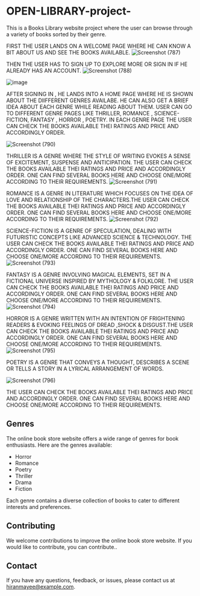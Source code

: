 # OPEN-LIBRARY-project-

This is a Books Library website project where the user can browse through a variety of books sorted by their genre.


FIRST THE USER LANDS ON A WELCOME PAGE WHERE HE CAN KNOW A BIT ABOUT US AND SEE THE BOOKS AVAILABLE.
![Screenshot (787)](https://github.com/Hiranmayee-05/OPEN-LIBRARY-project-/assets/138790828/3eec6590-d687-4fb9-9799-34286b38d12e)

THEN THE USER HAS TO SIGN UP TO EXPLORE MORE OR SIGN IN IF HE ALREADY HAS AN ACCOUNT.
![Screenshot (788)](https://github.com/Hiranmayee-05/OPEN-LIBRARY-project-/assets/138790828/666f3c32-3d03-456f-9039-8e8f2d608926)

![image](https://github.com/Hiranmayee-05/OPEN-LIBRARY-project-/assets/138790828/a5dc4836-95bd-4162-970f-a3372c7d5902)

AFTER SIGNING IN , HE LANDS INTO A HOME PAGE WHERE HE IS SHOWN ABOUT THE DIIFFERENT GENRES AVAILABE. HE CAN ALSO GET A BRIEF IDEA ABOUT EACH GENRE WHILE READING ABOUT THEM. USER CAN GO TO DIFFERENT GENRE PAGES LIKE THRILLER, ROMANCE , SCIENCE-FICTION, FANTASY , HORROR , POETRY. IN EACH GENRE PAGE THE USER CAN CHECK THE BOOKS AVAILABLE THEI RATINGS AND PRICE AND ACCORDINGLY ORDER.

![Screenshot (790)](https://github.com/Hiranmayee-05/OPEN-LIBRARY-project-/assets/138790828/fb7d3961-a7ef-477b-9d26-dd168870d3a5)


THRILLER IS A  GENRE WHERE THE STYLE OF WRITING EVOKES A  SENSE OF EXCITEMENT, SUSPENSE AND ANTICIPATION. THE USER CAN CHECK THE BOOKS AVAILABLE THEI RATINGS AND PRICE AND ACCORDINGLY ORDER. ONE CAN FIND SEVERAL BOOKS HERE AND CHOOSE ONE/MORE ACCORDING TO THEIR REQUIREMENTS.
![Screenshot (791)](https://github.com/Hiranmayee-05/OPEN-LIBRARY-project-/assets/138790828/481f845e-d026-4aa7-b5aa-465055120709)

ROMANCE IS A GENRE IN LITERATURE WHICH FOCUSES ON THE IDEA OF LOVE AND RELATIONSHIP OF THE CHARACTERS.THE USER CAN CHECK THE BOOKS AVAILABLE THEI RATINGS AND PRICE AND ACCORDINGLY ORDER. ONE CAN FIND SEVERAL BOOKS HERE AND CHOOSE ONE/MORE ACCORDING TO THEIR REQUIREMENTS.
![Screenshot (792)](https://github.com/Hiranmayee-05/OPEN-LIBRARY-project-/assets/138790828/0d3f4485-bab8-4499-a10f-5ea076c93648)

SCIENCE-FICTION IS A GENRE OF SPECULATION, DEALING WITH FUTURISTIC CONCEPTS LIKE ADVANCED SCIENCE & TECHNOLOGY. THE USER CAN CHECK THE BOOKS AVAILABLE THEI RATINGS AND PRICE AND ACCORDINGLY ORDER.  ONE CAN FIND SEVERAL BOOKS HERE AND CHOOSE ONE/MORE ACCORDING TO THEIR REQUIREMENTS.
![Screenshot (793)](https://github.com/Hiranmayee-05/OPEN-LIBRARY-project-/assets/138790828/2618478e-b676-4ef2-9ff5-0d018e770363)

FANTASY IS A GENRE  INVOLVING MAGICAL ELEMENTS, SET IN A FICTIONAL UNIVERSE INSPIRED BY MYTHOLOGY & FOLKLORE. THE USER CAN CHECK THE BOOKS AVAILABLE THEI RATINGS AND PRICE AND ACCORDINGLY ORDER. ONE CAN FIND SEVERAL BOOKS HERE AND CHOOSE ONE/MORE ACCORDING TO THEIR REQUIREMENTS.
![Screenshot (794)](https://github.com/Hiranmayee-05/OPEN-LIBRARY-project-/assets/138790828/c73c1610-ee61-45db-9d65-b4402cd4fec4)

HORROR IS A GENRE WRITTEN WITH AN INTENTION OF FRIGHTENING READERS & EVOKING FEELINGS OF DREAD ,SHOCK & DISGUST.THE USER CAN CHECK THE BOOKS AVAILABLE THEI RATINGS AND PRICE AND ACCORDINGLY ORDER.  ONE CAN FIND SEVERAL BOOKS HERE AND CHOOSE ONE/MORE ACCORDING TO THEIR REQUIREMENTS.
![Screenshot (795)](https://github.com/Hiranmayee-05/OPEN-LIBRARY-project-/assets/138790828/bd4fcb40-b50b-422c-956e-1de67bd43224)

POETRY IS A GENRE THAT CONVEYS A THOUGHT, DESCRIBES A SCENE OR TELLS A STORY IN A LYRICAL ARRANGEMENT OF WORDS. 

![Screenshot (796)](https://github.com/Hiranmayee-05/OPEN-LIBRARY-project-/assets/138790828/7b540117-0a42-4514-90f8-2cfbb0d10b15)


THE USER CAN CHECK THE BOOKS AVAILABLE THEI RATINGS AND PRICE AND ACCORDINGLY ORDER.  ONE CAN FIND SEVERAL BOOKS HERE AND CHOOSE ONE/MORE ACCORDING TO THEIR REQUIREMENTS.


## Genres

The online book store website offers a wide range of genres for book enthusiasts. Here are the genres available:

- Horror
- Romance
- Poetry
- Thriller
- Drama
- Fiction

Each genre contains a diverse collection of books to cater to different interests and preferences.

## Contributing

We welcome contributions to improve the online book store website. If you would like to contribute, you can contribute..

## Contact

If you have any questions, feedback, or issues, please contact us at [hiranmayee@example.com](mailto:hiranmayee@example.com).
